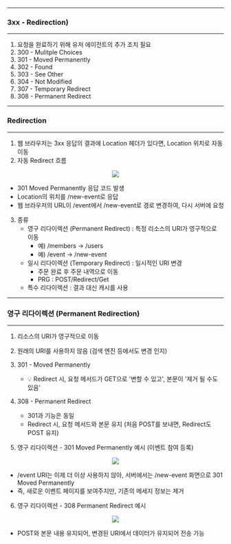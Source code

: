 -----
### 3xx - Redirection)
-----
1. 요청을 완료하기 위해 유저 에이전트의 추가 조치 필요
2. 300 - Mulitple Choices
3. 301 - Moved Permanently
4. 302 - Found
5. 303 - See Other
6. 304 - Not Modified
7. 307 - Temporary Redirect
8. 308 - Permanent Redirect

-----
### Redirection
-----
1. 웹 브라우저는 3xx 응답의 결과에 Location 헤더가 있다면, Location 위치로 자동 이동
2. 자동 Redirect 흐름
<div align="center">
<img src="https://github.com/sooyounghan/HTTP/assets/34672301/258fd568-bc79-40d3-8141-78ac9c0b8576">
</div>

  - 301 Moved Permanently 응답 코드 발생
  - Location의 위치를 /new-event로 응답
  - 웹 브라우저의 URL이 /event에서 /new-event로 경로 변경하여, 다시 서버에 요청

3. 종류
   - 영구 리다이렉션 (Permanent Redirect) : 특정 리소스의 URI가 영구적으로 이동
     + 예) /members → /users
     + 예) /event → /new-event
   - 일시 리다이렉션 (Temporary Redirect) : 일시적인 URI 변경
     + 주문 완료 후 주문 내역으로 이동
     + PRG : POST/Redirect/Get
   - 특수 리다이렉션 : 결과 대신 캐시를 사용
  
-----
### 영구 리다이렉션 (Permanent Redirection)
-----
1. 리소스의 URI가 영구적으로 이동
2. 원래의 URI를 사용하지 않음 (검색 엔진 등에서도 변경 인지)
3. 301 - Moved Permanently
   - 💡 Redirect 시, 요청 메서드가 GET으로 '변할 수 있고', 본문이 '제거 될 수도 있음'
4. 308 - Permanent Redirect
   - 301과 기능은 동일
   - Redirect 시, 요청 메서드와 본문 유지 (처음 POST를 보내면, Redirect도 POST 유지)

5. 영구 리다이렉션 - 301 Moved Permanently 예시 (이벤트 참여 등록)
<div align="center">
<img src="https://github.com/sooyounghan/HTTP/assets/34672301/2d940402-e3a9-4f64-aa4a-416be7495755">
</div>

   - /event URI는 이제 더 이상 사용하지 않아, 서버에서는 /new-event 화면으로 301 Moved Permanently
   - 즉, 새로운 이벤트 페이지를 보여주지만, 기존의 메세지 정보는 제거

6. 영구 리다이렉션 - 308 Permanent Redirect 예시
<div align="center">
<img src="https://github.com/sooyounghan/HTTP/assets/34672301/2da65623-9c00-424a-a9b6-4c822f381dd1">
</div>

  - POST와 본문 내용 유지되어, 변경된 URI에서 데이터가 유지되어 전송 가능
  
